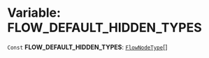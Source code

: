 # Variable: FLOW\_DEFAULT\_HIDDEN\_TYPES

`Const` **FLOW\_DEFAULT\_HIDDEN\_TYPES**: [`FlowNodeType`](/en/auto-docs/editor/types/FlowNodeType.md)\[]
